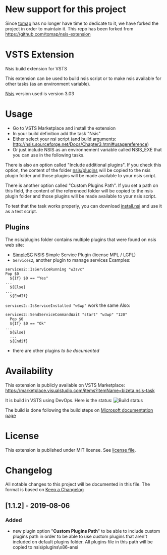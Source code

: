 # New support for this project

Since [tomap](https://github.com/tomap) has no longer have time to dedicate to it, we have forked the project in order to maintain it.
This repo has been forked from https://github.com/tomap/nsis-extension

# VSTS Extension

Nsis build extension for VSTS

This extension can be used to build nsis script or to make nsis available for other tasks (as an environment variable).

[Nsis](http://nsis.sourceforge.net/Main_Page) version used is version 3.03

# Usage

* Go to VSTS Marketplace and install the extension
* In your build definition add the task "Nsis"
* Either select your nsi script (and build arguments: http://nsis.sourceforge.net/Docs/Chapter3.html#usagereference)
* Or just include NSIS as an environnement variable called NSIS_EXE that you can use in the following tasks.

There is also an option called "Include additional plugins". If you check this option, the content of the folder [nsis/plugins](../master/nsis/plugins/) will be copied to the nsis plugin folder and those plugins will be made available to your nsis script.

There is another option called "Custom Plugins Path". If you set a path on this field, the content of the referenced folder will be copied to the nsis plugin folder and those plugins will be made available to your nsis script.

To test that the task works properly, you can download [install.nsi](../master/install.nsi) and use it as a test script.

## Plugins

The nsis/plugins folder contains multiple plugins that were found on nsis web site:
* [SimpleSC](http://nsis.sourceforge.net/NSIS_Simple_Service_Plugin) NSIS Simple Service Plugin (license MPL / LGPL)
* ``Services2``, another plugin to manage services
Examples:
```
services2::IsServiceRunning "w3svc"
Pop $0
  ${If} $0 == "Yes"
...
  ${Else}
...
  ${EndIf}
```
``services2::IsServiceInstalled "w3wp"`` work the same
Also:
```
services2::SendServiceCommandWait "start" "w3wp" "120"
  Pop $0
  ${If} $0 == "Ok"
...
  ${Else}
  ...
  ${Endif}
```
* there are other plugins _to be documented_


# Availability

This extension is publicly available on VSTS Marketplace: https://marketplace.visualstudio.com/items?itemName=bizeta.nsis-task

It is build in VSTS using DevOps.
Here is the status: ![Build status](https://maximaretail.visualstudio.com/OneStore/_apis/build/status/DevOps%20extensions/dev-maxima.nsis-extension?branchName=master)

The build is done following the build steps on [Microsoft documentation page](https://docs.microsoft.com/en-us/azure/devops/extend/get-started/node?view=azure-devops)

# License

This extension is published under MIT license. See [license file](../master/license).

# Changelog
All notable changes to this project will be documented in this file.
The format is based on [Keep a Changelog](https://keepachangelog.com/en/1.0.0/)

## [1.1.2] - 2019-08-06
### Added
- new plugin option "__Custom Plugins Path__" to be able to include custom plugins path in order to be able to use custom plugins that aren't included on default plugins folder.
All plugins file in this path will be copied to nsis\plugins\x86-ansi
